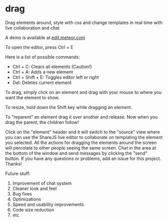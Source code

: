 # drag
Drag elements around, style with css and change templates in real time with live collaboration and chat

A demo is available at [edit.meteor.com](http://edit.meteor.com/)

To open the editor, press Ctrl + E

Here is a list of possible commands:
- Ctrl + C: Clears all elements (Caution!)
- Ctrl + A: Adds a new element
- Ctrl + Shift + E: Toggles editor left or right
- Del: Deletes current element

To drag, simply click on an element and drag with your mouse to where you want the element to show. 

To resize, hold down the Shift key while dragging an element.

To "reparent" an element drag it over another and release. Now when you drag the parent, the children follow!

Click on the "element" header and it will switch to the "source" view where you can use the ShareJS live editor to collaborate on templating the element you selected. All the actions for dragging the elements around the screen will percolate to other people seeing the same screen. Chat in the area at the bottom of the window and send messages by clicking the "send" button. If you have any questions or problems, add an issue for this project. Thanks!

Future stuff:
1. Improvement of chat system
2. Cleaner look and feel
3. Bug fixes
4. Optimizations
5. Speed and usability improvements
6. Code size reduction
7. etc
